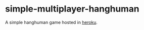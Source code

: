 # simple-multiplayer-hanghuman


A simple hanghuman game hosted in [heroku](https://simple-multiplayer-hangman.herokuapp.com/). 
